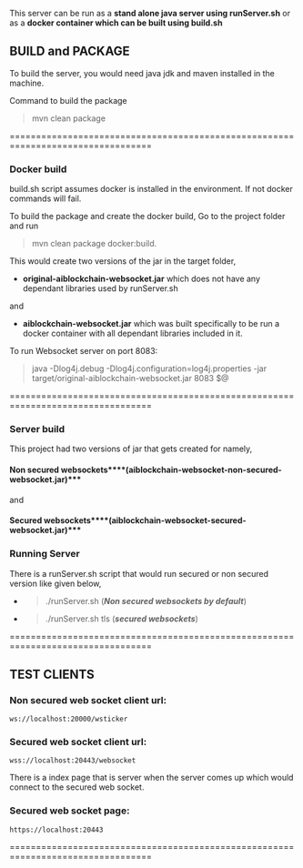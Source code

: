This server can be run as a **stand alone java server using runServer.sh** or as a **docker container which can be built using build.sh** 

## BUILD and PACKAGE

To build the server, you would need java jdk and maven installed in the machine. 

Command to build the package

>mvn clean package

=================================================================================

### Docker build

build.sh script assumes docker is installed in the environment. If not docker commands will fail.

To build the package and create the docker build, Go to the project folder and run 

>mvn clean package docker:build. 

This would create two versions of the jar in the target folder, 

* **original-aiblockchain-websocket.jar** which does not have any dependant libraries used by runServer.sh 

and 

* **aiblockchain-websocket.jar** which was built specifically to be run a docker container with all dependant libraries included in it.


To run Websocket server on port 8083:

>java -Dlog4j.debug -Dlog4j.configuration=log4j.properties -jar target/original-aiblockchain-websocket.jar 8083 $@

=================================================================================

###  Server build

This project had two versions of jar that gets created for namely, 
#### Non secured websockets****(aiblockchain-websocket-non-secured-websocket.jar)*** 
and 
#### Secured websockets****(aiblockchain-websocket-secured-websocket.jar)***

###  Running Server

There is a runServer.sh script that would run secured or non secured version like given below,

* >./runServer.sh (***Non secured websockets by default***)

* >./runServer.sh tls (***secured websockets***)

=================================================================================
## TEST CLIENTS

### Non secured web socket client url:

```
ws://localhost:20000/wsticker
```

### Secured web socket client url:

```
wss://localhost:20443/websocket
```

There is a index page that is server when the server comes up which would connect 
to the secured web socket.


### Secured web socket page:

```
https://localhost:20443
```
=================================================================================

